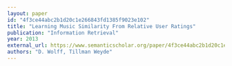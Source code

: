 ```yaml
---
layout: paper
id: "4f3ce44abc2b1d20c1e266843fd1385f9023e102"
title: "Learning Music Similarity From Relative User Ratings"
publication: "Information Retrieval"
year: 2013
external_url: https://www.semanticscholar.org/paper/4f3ce44abc2b1d20c1e266843fd1385f9023e102
authors: "D. Wolff, Tillman Weyde"
---
```

